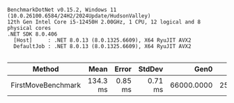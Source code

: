 ```

BenchmarkDotNet v0.15.2, Windows 11 (10.0.26100.6584/24H2/2024Update/HudsonValley)
12th Gen Intel Core i5-12450H 2.00GHz, 1 CPU, 12 logical and 8 physical cores
.NET SDK 8.0.406
  [Host]     : .NET 8.0.13 (8.0.1325.6609), X64 RyuJIT AVX2
  DefaultJob : .NET 8.0.13 (8.0.1325.6609), X64 RyuJIT AVX2


```
| Method             | Mean     | Error   | StdDev  | Gen0       | Gen1     | Allocated |
|------------------- |---------:|--------:|--------:|-----------:|---------:|----------:|
| FirstMoveBenchmark | 134.3 ms | 0.85 ms | 0.71 ms | 66000.0000 | 250.0000 |    396 MB |
